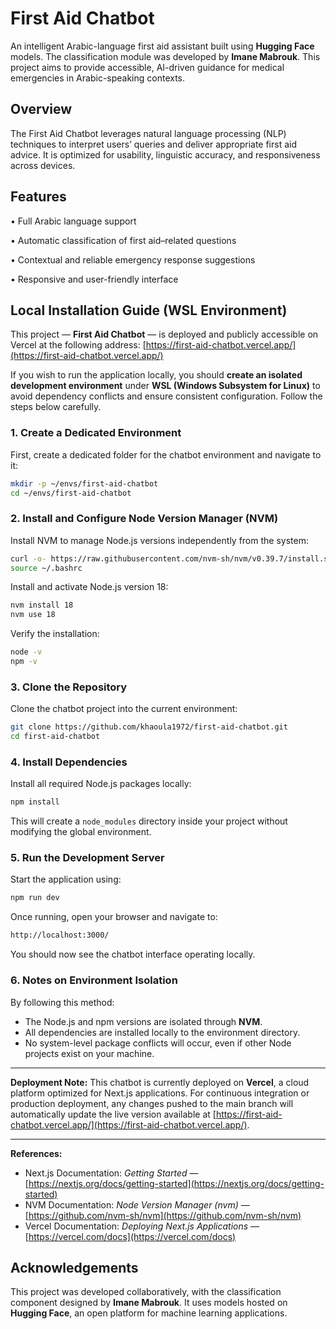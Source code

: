 # First Aid Chatbot

An intelligent Arabic-language first aid assistant built using **Hugging Face** models. The classification module was developed by **Imane Mabrouk**. This project aims to provide accessible, AI-driven guidance for medical emergencies in Arabic-speaking contexts.

## Overview

The First Aid Chatbot leverages natural language processing (NLP) techniques to interpret users’ queries and deliver appropriate first aid advice. It is optimized for usability, linguistic accuracy, and responsiveness across devices.

## Features

• Full Arabic language support

• Automatic classification of first aid–related questions

• Contextual and reliable emergency response suggestions

• Responsive and user-friendly interface

## **Local Installation Guide (WSL Environment)**

This project — **First Aid Chatbot** — is deployed and publicly accessible on Vercel at the following address:
[https://first-aid-chatbot.vercel.app/](https://first-aid-chatbot.vercel.app/)

If you wish to run the application locally, you should **create an isolated development environment** under **WSL (Windows Subsystem for Linux)** to avoid dependency conflicts and ensure consistent configuration. Follow the steps below carefully.

### **1. Create a Dedicated Environment**

First, create a dedicated folder for the chatbot environment and navigate to it:

```bash
mkdir -p ~/envs/first-aid-chatbot
cd ~/envs/first-aid-chatbot
```

### **2. Install and Configure Node Version Manager (NVM)**

Install NVM to manage Node.js versions independently from the system:

```bash
curl -o- https://raw.githubusercontent.com/nvm-sh/nvm/v0.39.7/install.sh | bash
source ~/.bashrc
```

Install and activate Node.js version 18:

```bash
nvm install 18
nvm use 18
```

Verify the installation:

```bash
node -v
npm -v
```

### **3. Clone the Repository**

Clone the chatbot project into the current environment:

```bash
git clone https://github.com/khaoula1972/first-aid-chatbot.git
cd first-aid-chatbot
```

### **4. Install Dependencies**

Install all required Node.js packages locally:

```bash
npm install
```

This will create a `node_modules` directory inside your project without modifying the global environment.

### **5. Run the Development Server**

Start the application using:

```bash
npm run dev
```

Once running, open your browser and navigate to:

```bash
http://localhost:3000/
```

You should now see the chatbot interface operating locally.

### **6. Notes on Environment Isolation**

By following this method:

* The Node.js and npm versions are isolated through **NVM**.
* All dependencies are installed locally to the environment directory.
* No system-level package conflicts will occur, even if other Node projects exist on your machine.

---

**Deployment Note:**
This chatbot is currently deployed on **Vercel**, a cloud platform optimized for Next.js applications. For continuous integration or production deployment, any changes pushed to the main branch will automatically update the live version available at [https://first-aid-chatbot.vercel.app/](https://first-aid-chatbot.vercel.app/).

---

**References:**

* Next.js Documentation: *Getting Started* — [https://nextjs.org/docs/getting-started](https://nextjs.org/docs/getting-started)
* NVM Documentation: *Node Version Manager (nvm)* — [https://github.com/nvm-sh/nvm](https://github.com/nvm-sh/nvm)
* Vercel Documentation: *Deploying Next.js Applications* — [https://vercel.com/docs](https://vercel.com/docs)



## Acknowledgements

This project was developed collaboratively, with the classification component designed by **Imane Mabrouk**. It uses models hosted on **Hugging Face**, an open platform for machine learning applications.

